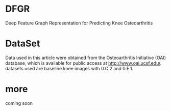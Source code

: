 # DFGR
Deep Feature Graph Representation for Predicting Knee Osteoarthritis
# DataSet
Data used in this article were obtained from the Osteoarthritis Initiative (OAI) database, which is available for public access at http://www.oai.ucsf.edu/. datasets used are baseline knee images with 0.C.2 and 0.E.1.
# more 
coming soon
